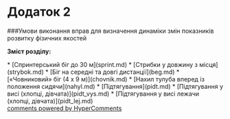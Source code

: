 <div id="hypercomments_widget" class="js-hypercomments-widget invisible"></div>

# Додаток 2

###Умови  виконання вправ  для визначення  динаміки змін показників розвитку фізичних якостей

<p><b>Зміст розділу:</b></p>
   * [Спринтерський біг до 30 м](sprint.md)
   * [Стрибки у довжину з місця](strybok.md)
   * [Біг на середні та довгі дистанції](beg.md)
   * [«Човниковий» біг (4 х 9 м)](chovnik.md)
   * [Нахил тулуба вперед із положення сидячи](nahyl.md)
   * [Підтягування](pidt.md)
     * [Підтягування у висі (хлопці, дівчата)](pidt_vys.md)
     * [Підтягування у висі лежачи (хлопці, дівчата)](pidt_lej.md)

<div class="js-hypercomments-container">
<a href="http://hypercomments.com" class="hc-link" title="comments widget">comments powered by HyperComments</a>
</div>